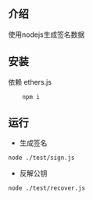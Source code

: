 ## 介绍

使用nodejs生成签名数据

## 安装

依赖 ethers.js

```
    npm i
```


## 运行

- 生成签名

```
node ./test/sign.js
```

- 反解公钥

```
node ./test/recover.js
```

